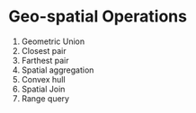 Geo-spatial Operations
======================

 1. Geometric Union
 2. Closest pair
 3. Farthest pair
 4. Spatial aggregation
 5. Convex hull
 6. Spatial Join
 7. Range query
